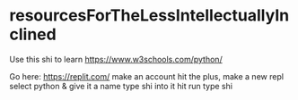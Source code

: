 # resourcesForTheLessIntellectuallyInclined

Use this shi to learn https://www.w3schools.com/python/

Go here: https://replit.com/
make an account
hit the plus, make a new repl select python & give it a name
type shi into it
hit run
type shi